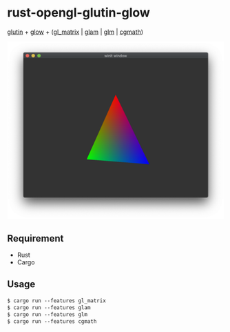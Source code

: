 # rust-opengl-glutin-glow

[glutin](https://github.com/rust-windowing/glutin) + [glow](https://github.com/grovesNL/glow) + ([gl_matrix](https://github.com/sognefej/gl-matrix) | [glam](https://github.com/bitshifter/glam-rs) | [glm](https://github.com/dche/glm-rs/) | [cgmath](https://github.com/rustgd/cgmath))

![screenshot](/screenshot.png)

## Requirement

- Rust
- Cargo

## Usage

```
$ cargo run --features gl_matrix
$ cargo run --features glam
$ cargo run --features glm
$ cargo run --features cgmath
```
